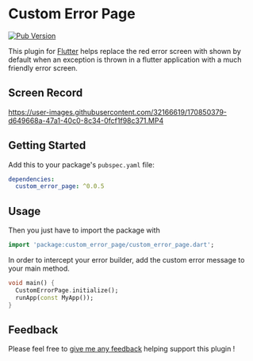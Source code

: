 # Custom Error Page

[![Pub Version](https://img.shields.io/pub/v/custom_error_page)](https://pub.dev/packages/custom_error_page)

This plugin for [Flutter](https://flutter.io)
helps replace the red error screen with shown by default when an exception is thrown in a flutter application with a much friendly error screen.

## Screen Record

https://user-images.githubusercontent.com/32166619/170850379-d649668a-47a1-40c0-8c34-0fcf1f98c371.MP4

## Getting Started

Add this to your package's `pubspec.yaml` file:

```yaml
dependencies:
  custom_error_page: ^0.0.5
```

## Usage

Then you just have to import the package with

```dart
import 'package:custom_error_page/custom_error_page.dart';
```

In order to intercept your error builder, add the custom error message to your main method.

```dart
void main() {
  CustomErrorPage.initialize();
  runApp(const MyApp());
}
```

## Feedback

Please feel free to [give me any feedback](https://github.com/Yczar/custom-error-page/issues)
helping support this plugin !
